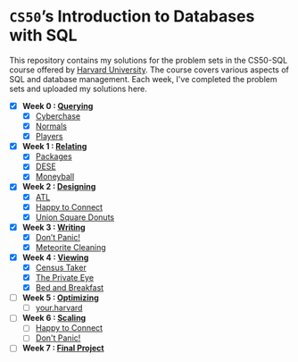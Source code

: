 # `CS50`’s Introduction to Databases with SQL

This repository contains my solutions for the problem sets in the CS50-SQL course offered by [Harvard University](https://cs50.harvard.edu/sql/2023/). The course covers various aspects of SQL and database management. Each week, I've completed the problem sets and uploaded my solutions here.

- [x] **Week 0 : [Querying](https://cs50.harvard.edu/sql/2023/psets/0/)**
  - [x] [Cyberchase](/0-Querying/Cyberchase)
  - [x] [Normals](/0-Querying/Normals)
  - [x] [Players](/0-Querying/Players)

- [x] **Week 1 : [Relating](https://cs50.harvard.edu/sql/2023/psets/1/)**
  - [x] [Packages](/1-%20Relating/packages)
  - [X] [DESE](/1-%20Relating/dese)
  - [x] [Moneyball](/1-%20Relating/moneyball)
     
- [X] **Week 2 : [Designing](https://cs50.harvard.edu/sql/2023/psets/2/)**
  - [X] [ATL](/2-%20Designing/atl)
  - [X] [Happy to Connect](/2-%20Designing/happy%20to%20connect)
  - [X] [Union Square Donuts](/2-%20Designing/donuts)

- [X] **Week 3 : [Writing](https://cs50.harvard.edu/sql/2023/psets/3/)**
  - [X] [Don’t Panic!](/3-%20Writing/dont-panic)
  - [X] [Meteorite Cleaning](/3-%20Writing/meteorites)

- [X] **Week 4 : [Viewing](https://cs50.harvard.edu/sql/2023/psets/4/)**
  - [X] [Census Taker](/4-%20Viewing/census)
  - [X] [The Private Eye](/4-%20Viewing/private)
  - [X] [Bed and Breakfast](/4-%20Viewing/bnb)

- [ ] **Week 5 : [Optimizing](https://cs50.harvard.edu/sql/2023/psets/5/)**
  - [ ] [your.harvard](/5-%20Optimizing/your.harvard)
      
- [ ] **Week 6 : [Scaling](https://cs50.harvard.edu/sql/2023/psets/6/)**
  - [ ] [Happy to Connect](/6-%20Scaling/Happy%20to%20Connect)
  - [ ] [Don't Panic!](/6-%20Scaling/Don't%20Panic!%20with%20Java)

- [ ] **Week 7 : [Final Project](https://cs50.harvard.edu/sql/2023/project/)**
